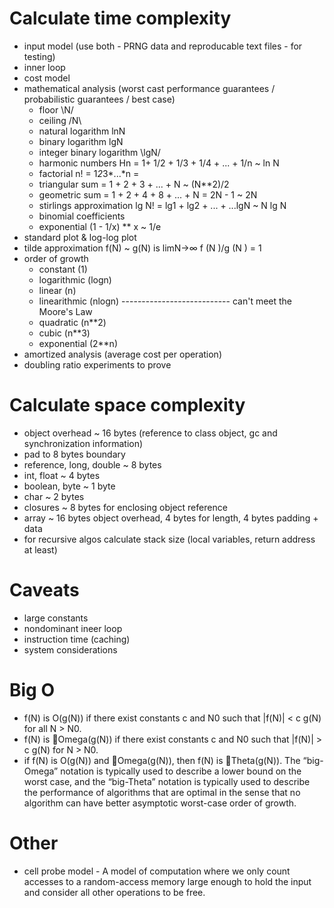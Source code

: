 # Calculate time complexity

- input model (use both - PRNG data and reproducable text files - for testing)
- inner loop
- cost model
- mathematical analysis (worst cast performance guarantees / probabilistic guarantees / best case)
	+ floor \N/
	+ ceiling /N\
	+ natural logarithm lnN
	+ binary logarithm lgN
	+ integer binary logarithm \lgN/
	+ harmonic numbers Hn = 1+ 1/2 + 1/3 + 1/4 + ... + 1/n ~ ln N 
	+ factorial n! = 1*2*3*...*n = 
	+ triangular sum = 1 + 2 + 3 + ... + N ~ (N**2)/2
	+ geometric sum = 1 + 2 + 4 + 8 + ... + N = 2N - 1 ~ 2N
	+ stirlings approximation lg N! = lg1 + lg2 + ... + ...lgN ~ N lg N
	+ binomial coefficients
	+ exponential (1 - 1/x) ** x ~ 1/e
- standard plot & log-log plot
- tilde approximation f(N) ~ g(N) is limN→∞ f (N )/g (N ) = 1
- order of growth
	+ constant (1)
	+ logarithmic (logn)
	+ linear (n)
	+ linearithmic (nlogn)
	--------------------------- can't meet the Moore's Law
	+ quadratic (n**2)
	+ cubic (n**3)
	+ exponential (2**n)
- amortized analysis (average cost per operation)
- doubling ratio experiments to prove

# Calculate space complexity
- object overhead ~ 16 bytes (reference to class object, gc and synchronization information)
- pad to 8 bytes boundary
- reference, long, double ~ 8 bytes
- int, float ~ 4 bytes
- boolean, byte ~ 1 byte
- char ~ 2 bytes
- closures ~ 8 bytes for enclosing object reference
- array ~ 16 bytes object overhead, 4 bytes for length, 4 bytes padding + data
- for recursive algos calculate stack size (local variables, return address at least)

# Caveats
- large constants
- nondominant ineer loop
- instruction time (caching)
- system considerations

# Big O
- f(N) is O(g(N)) if there exist constants c and N0 such that |f(N)| < c g(N) for all N > N0. 
- f(N) is 􏰄Omega(g(N)) if there exist constants c and N0 such that |f(N)| > c g(N) for N > N0.
- if f(N) is O(g(N)) and 􏰄Omega(g(N)), then f(N) is 􏰅Theta(g(N)). The “big-Omega” notation is typically used to describe a lower bound on the worst case, and the “big-Theta” notation is typically used to describe the performance of algorithms that are optimal in the sense that no algorithm can have better asymptotic worst-case order of growth.

# Other
- cell probe model - A model of computation where we only count accesses to a random-access memory large enough to hold the input and consider all other operations to be free.
